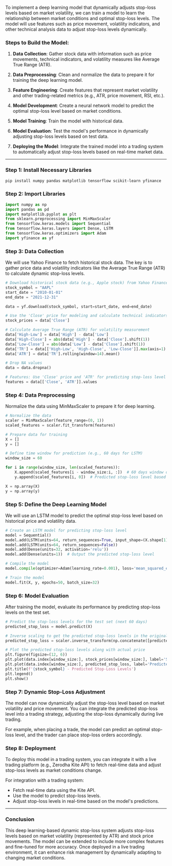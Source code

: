 To implement a deep learning model that dynamically adjusts stop-loss levels based on market volatility, we can train a model to learn the relationship between market conditions and optimal stop-loss levels. The model will use features such as price movement, volatility indicators, and other technical analysis data to adjust stop-loss levels dynamically.

### Steps to Build the Model:

1. **Data Collection**: Gather stock data with information such as price movements, technical indicators, and volatility measures like Average True Range (ATR).

2. **Data Preprocessing**: Clean and normalize the data to prepare it for training the deep learning model.

3. **Feature Engineering**: Create features that represent market volatility and other trading-related metrics (e.g., ATR, price movement, RSI, etc.).

4. **Model Development**: Create a neural network model to predict the optimal stop-loss level based on market conditions.

5. **Model Training**: Train the model with historical data.

6. **Model Evaluation**: Test the model's performance in dynamically adjusting stop-loss levels based on test data.

7. **Deploying the Model**: Integrate the trained model into a trading system to automatically adjust stop-loss levels based on real-time market data.

---

### **Step 1: Install Necessary Libraries**

```bash
pip install numpy pandas matplotlib tensorflow scikit-learn yfinance
```

### **Step 2: Import Libraries**

```python
import numpy as np
import pandas as pd
import matplotlib.pyplot as plt
from sklearn.preprocessing import MinMaxScaler
from tensorflow.keras.models import Sequential
from tensorflow.keras.layers import Dense, LSTM
from tensorflow.keras.optimizers import Adam
import yfinance as yf
```

### **Step 3: Data Collection**

We will use Yahoo Finance to fetch historical stock data. The key is to gather price data and volatility indicators like the Average True Range (ATR) to calculate dynamic stop-loss levels.

```python
# Download historical stock data (e.g., Apple stock) from Yahoo Finance
stock_symbol = "AAPL"
start_date = "2010-01-01"
end_date = "2021-12-31"

data = yf.download(stock_symbol, start=start_date, end=end_date)

# Use the 'Close' price for modeling and calculate technical indicators
stock_prices = data['Close']

# Calculate Average True Range (ATR) for volatility measurement
data['High-Low'] = data['High'] - data['Low']
data['High-Close'] = abs(data['High'] - data['Close'].shift(1))
data['Low-Close'] = abs(data['Low'] - data['Close'].shift(1))
data['TR'] = data[['High-Low', 'High-Close', 'Low-Close']].max(axis=1)
data['ATR'] = data['TR'].rolling(window=14).mean()

# Drop NA values
data = data.dropna()

# Features: Use 'Close' price and 'ATR' for predicting stop-loss level
features = data[['Close', 'ATR']].values
```

### **Step 4: Data Preprocessing**

Normalize the data using MinMaxScaler to prepare it for deep learning.

```python
# Normalize the data
scaler = MinMaxScaler(feature_range=(0, 1))
scaled_features = scaler.fit_transform(features)

# Prepare data for training
X = []
y = []

# Define time window for prediction (e.g., 60 days for LSTM)
window_size = 60

for i in range(window_size, len(scaled_features)):
    X.append(scaled_features[i - window_size:i, :])  # 60 days window of features
    y.append(scaled_features[i, 0])  # Predicted stop-loss level based on 'Close' price

X = np.array(X)
y = np.array(y)
```

### **Step 5: Define the Deep Learning Model**

We will use an LSTM model to predict the optimal stop-loss level based on historical price and volatility data.

```python
# Create an LSTM model for predicting stop-loss level
model = Sequential()
model.add(LSTM(units=64, return_sequences=True, input_shape=(X.shape[1], X.shape[2])))
model.add(LSTM(units=64, return_sequences=False))
model.add(Dense(units=32, activation='relu'))
model.add(Dense(units=1))  # Output the predicted stop-loss level

# Compile the model
model.compile(optimizer=Adam(learning_rate=0.001), loss='mean_squared_error')

# Train the model
model.fit(X, y, epochs=50, batch_size=32)
```

### **Step 6: Model Evaluation**

After training the model, evaluate its performance by predicting stop-loss levels on the test set.

```python
# Predict the stop-loss levels for the test set (next 60 days)
predicted_stop_loss = model.predict(X)

# Inverse scaling to get the predicted stop-loss levels in the original price range
predicted_stop_loss = scaler.inverse_transform(np.concatenate([predicted_stop_loss, np.zeros((predicted_stop_loss.shape[0], 1))], axis=1))[:, 0]

# Plot the predicted stop-loss levels along with actual price
plt.figure(figsize=(12, 6))
plt.plot(data.index[window_size:], stock_prices[window_size:], label='Stock Price', color='blue')
plt.plot(data.index[window_size:], predicted_stop_loss, label='Predicted Stop-Loss', color='red')
plt.title(f'{stock_symbol} - Predicted Stop-Loss Levels')
plt.legend()
plt.show()
```

### **Step 7: Dynamic Stop-Loss Adjustment**

The model can now dynamically adjust the stop-loss level based on market volatility and price movement. You can integrate the predicted stop-loss level into a trading strategy, adjusting the stop-loss dynamically during live trading.

For example, when placing a trade, the model can predict an optimal stop-loss level, and the trader can place stop-loss orders accordingly.

### **Step 8: Deployment**

To deploy this model in a trading system, you can integrate it with a live trading platform (e.g., Zerodha Kite API) to fetch real-time data and adjust stop-loss levels as market conditions change.

For integration with a trading system:
- Fetch real-time data using the Kite API.
- Use the model to predict stop-loss levels.
- Adjust stop-loss levels in real-time based on the model's predictions.

---

### **Conclusion**

This deep learning-based dynamic stop-loss system adjusts stop-loss levels based on market volatility (represented by ATR) and stock price movements. The model can be extended to include more complex features and fine-tuned for more accuracy. Once deployed in a live trading environment, it can enhance risk management by dynamically adapting to changing market conditions.